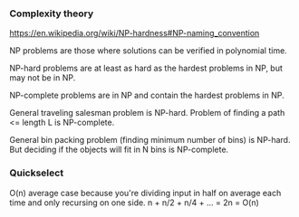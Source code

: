 ### Complexity theory

https://en.wikipedia.org/wiki/NP-hardness#NP-naming_convention

NP problems are those where solutions can be verified in polynomial time.

NP-hard problems are at least as hard as the hardest problems in NP, but may not be in NP.

NP-complete problems are in NP and contain the hardest problems in NP.

General traveling salesman problem is NP-hard. Problem of finding a path <= length L is NP-complete.

General bin packing problem (finding minimum number of bins) is NP-hard. But deciding if the objects will fit in N bins is NP-complete.


### Quickselect

O(n) average case because you're dividing input in half on average each time and only recursing on one side.
n + n/2 + n/4 + ... = 2n = O(n)
